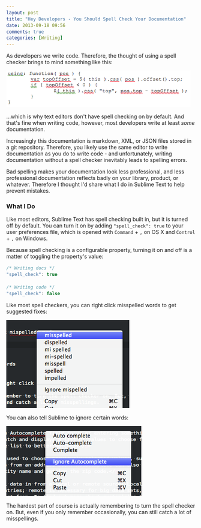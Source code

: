 ```yaml
---
layout: post
title: "Hey Developers - You Should Spell Check Your Documentation"
date: 2013-09-18 09:56
comments: true
categories: [Writing]
---
```


As developers we write code. Therefore, the thought of using a spell checker brings to mind something like this:

<img src="/images/posts/2013-09-18/spell-check.png">

...which is why text editors don't have spell checking on by default. And that's fine when writing code, however, most developers write at least *some* documentation.

Increasingly this documentation is markdown, XML, or JSON files stored in a git repository. Therefore, you likely use the same editor to write documentation as you do to write code - and unfortunately, writing documentation without a spell checker inevitably leads to spelling errors.

Bad spelling makes your documentation look less professional, and less professional documentation reflects badly on your library, product, or whatever. Therefore I thought I'd share what I do in Sublime Text to help prevent mistakes.

### What I Do

Like most editors, Sublime Text has spell checking built in, but it is turned off by default. You can turn it on by adding `"spell_check": true` to your user preferences file, which is opened with `Command` + `,` on OS X and `Control` + `,` on Windows.

Because spell checking is a configurable property, turning it on and off is a matter of toggling the property's value:

``` js
/* Writing docs */
"spell_check": true

/* Writing code */
"spell_check": false
```

Like most spell checkers, you can right click misspelled words to get suggested fixes:

<img src="/images/posts/2013-09-18/corrections.png">

You can also tell Sublime to ignore certain words:

<img src="/images/posts/2013-09-18/ignore.png">

The hardest part of course is actually remembering to turn the spell checker on. But, even if you only remember occasionally, you can still catch a lot of misspellings.

